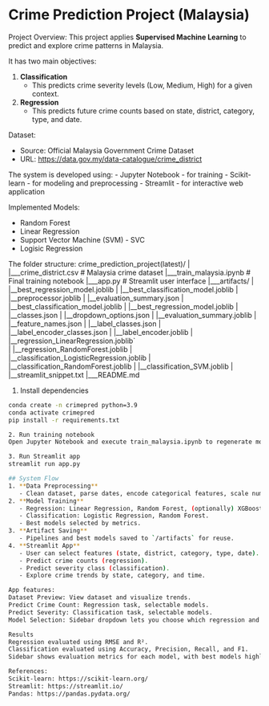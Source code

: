 # Crime Prediction Project (Malaysia)

Project Overview: 
This project applies **Supervised Machine Learning** to predict and explore crime patterns in Malaysia.

It has two main objectives:
1. **Classification**
    - This predicts crime severity levels (Low, Medium, High) for a given context.
2. **Regression**
    - This predicts future crime counts based on state, district, category, type, and date.

Dataset:
- Source: Official Malaysia Government Crime Dataset
- URL: https://data.gov.my/data-catalogue/crime_district

The system is developed using:
    - Jupyter Notebook - for training 
    - Scikit-learn - for modeling and preprocessing
    - Streamlit - for interactive web application 

Implemented Models:
- Random Forest 
- Linear Regression
- Support Vector Machine (SVM) - SVC
- Logisic Regression

The folder structure:
crime_prediction_project(latest)/
|
|___crime_district.csv # Malaysia crime dataset 
|___train_malaysia.ipynb # Final training notebook
|___app.py # Streamlit user interface
|___artifacts/
|  |__best_regression_model.joblib
|  |__best_classification_model.joblib
|  |__preprocessor.joblib
|  |__evaluation_summary.json
|  |__best_classification_model.joblib
|  |__best_regression_model.joblib
|  |__classes.json
|  |__dropdown_options.json
|  |__evaluation_summary.joblib
|  |__feature_names.json
|  |__label_classes.json
|  |__label_encoder_classes.json
|  |__label_encoder.joblib
|  |__regression_LinearRegression.joblib`  
|  |__regression_RandomForest.joblib
|  |__classification_LogisticRegression.joblib
|  |__classification_RandomForest.joblib
|  |__classification_SVM.joblib
|  |__streamlit_snippet.txt
|___README.md 

1. Install dependencies
```bash
conda create -n crimepred python=3.9
conda activate crimepred
pip install -r requirements.txt

2. Run training notebook
Open Jupyter Notebook and execute train_malaysia.ipynb to regenerate models and artifacts.

3. Run Streamlit app
streamlit run app.py

## System Flow
1. **Data Preprocessing**  
   - Clean dataset, parse dates, encode categorical features, scale numerical data.  
2. **Model Training**  
   - Regression: Linear Regression, Random Forest, (optionally) XGBoost.  
   - Classification: Logistic Regression, Random Forest.  
   - Best models selected by metrics.  
3. **Artifact Saving**  
   - Pipelines and best models saved to `/artifacts` for reuse.  
4. **Streamlit App**  
   - User can select features (state, district, category, type, date).  
   - Predict crime counts (regression).  
   - Predict severity class (classification).  
   - Explore crime trends by state, category, and time.

App features:
Dataset Preview: View dataset and visualize trends.
Predict Crime Count: Regression task, selectable models.
Predict Severity: Classification task, selectable models.
Model Selection: Sidebar dropdown lets you choose which regression and classification models to use.

Results
Regression evaluated using RMSE and R².
Classification evaluated using Accuracy, Precision, Recall, and F1.
Sidebar shows evaluation metrics for each model, with best models highlighted.

References:
Scikit-learn: https://scikit-learn.org/
Streamlit: https://streamlit.io/
Pandas: https://pandas.pydata.org/
